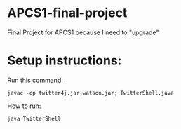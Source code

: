 # APCS1-final-project

Final Project for APCS1 because I need to "upgrade"

# Setup instructions:
Run this command: 
```
javac -cp twitter4j.jar;watson.jar; TwitterShell.java
```
How to run:
```
java TwitterShell
```

